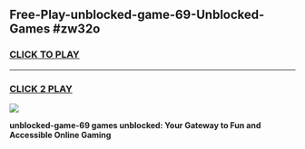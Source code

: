 
## Free-Play-unblocked-game-69-Unblocked-Games #zw32o
<h3>
<a href="https://news.freeplayer.one?title=unblocked-game-69&ref=8M">CLICK TO PLAY</a></h3>
<hr>

<h3>
<a href="https://news.freeplayer.one?title=unblocked-game-69&ref=8M">CLICK 2 PLAY</a>
  
</h3>

<a href="https://news.freeplayer.one?title=unblocked-game-69&ref=8M"><img src="https://clearcache.store/games.png"></a>


**unblocked-game-69 games unblocked: Your Gateway to Fun and Accessible Online Gaming**
